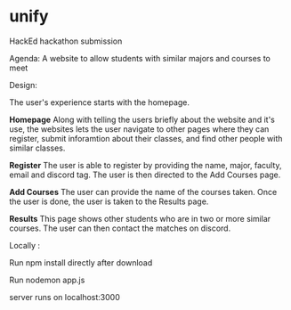 # unify
HackEd hackathon submission


Agenda:
A website to allow students with similar majors and courses to meet

Design:

The user's experience starts with the homepage.


**Homepage**
Along with telling the users briefly about the website and it's use, the websites lets the user navigate to other pages where they can register, submit inforamtion about their classes, and find other people with similar classes. 


**Register**
The user is able to register by providing the name, major, faculty, email and discord tag. The user is then directed to the Add Courses page. 


**Add Courses**
The user can provide the name of the courses taken. Once the user is done, the user is taken to the Results page. 


**Results**
This page shows other students who are in two or more similar courses. The user can then contact the matches on discord. 

Locally :

Run npm install directly after download


Run nodemon app.js

server runs on localhost:3000

